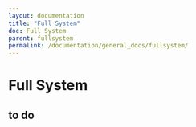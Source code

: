```yaml
---
layout: documentation
title: "Full System"
doc: Full System
parent: fullsystem
permalink: /documentation/general_docs/fullsystem/
---
```

# Full System
## to do